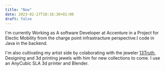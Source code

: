 ```yaml
---
title: "Now"
date: 2023-02-27T18:16:30+01:00
draft: false
---
```

I'm currently Working as A software Developer at Accenture in a Project for Electic Mobility from the charge point infrastracture perspective.I code in Java in the backend.

I'm also cultivating my artist side by colaborating with the jeweler [13Truth](https://www.13truth.com/), Designing and 3d printing jewels with him for new collections to come.
I use an AnyCubic SLA 3d printer and Blender.